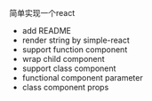 简单实现一个react
* add README
* render string by simple-react
* support function component
* wrap child component
* support class component
* functional component parameter
*  class component props
